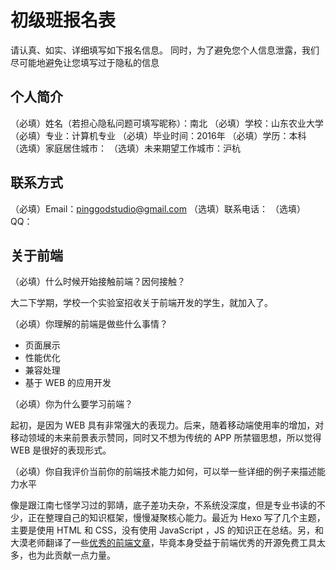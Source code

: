 # 初级班报名表

请认真、如实、详细填写如下报名信息。
同时，为了避免您个人信息泄露，我们尽可能地避免让您填写过于隐私的信息

## 个人简介

（必填）姓名（若担心隐私问题可填写昵称）：南北
（必填）学校：山东农业大学
（必填）专业：计算机专业
（必填）毕业时间：2016年
（必填）学历：本科
（选填）家庭居住城市：
（选填）未来期望工作城市：沪杭

## 联系方式

（必填）Email：pinggodstudio@gmail.com
（选填）联系电话：
（选填）QQ：

## 关于前端

（必填）什么时候开始接触前端？因何接触？

大二下学期，学校一个实验室招收关于前端开发的学生，就加入了。

（必填）你理解的前端是做些什么事情？

- 页面展示
- 性能优化
- 兼容处理
- 基于 WEB 的应用开发

（必填）你为什么要学习前端？

起初，是因为 WEB 具有非常强大的表现力。后来，随着移动端使用率的增加，对移动领域的未来前景表示赞同，同时又不想为传统的 APP 所禁锢思想，所以觉得 WEB 是很好的表现形式。

（必填）你自我评价当前你的前端技术能力如何，可以举一些详细的例子来描述能力水平

像是跟江南七怪学习过的郭靖，底子差功夫杂，不系统没深度，但是专业书读的不少，正在整理自己的知识框架，慢慢凝聚核心能力。最近为 Hexo 写了几个主题，主要是使用 HTML 和 CSS，没有使用 JavaScript ，JS 的知识正在总结。另，和大漠老师翻译了一些[优秀的前端文章](http://www.w3cplus.com/blogs/sean)，毕竟本身受益于前端优秀的开源免费工具太多，也为此贡献一点力量。
